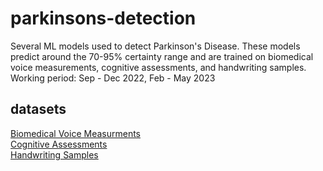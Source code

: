 # parkinsons-detection
Several ML models used to detect Parkinson's Disease. These models predict around the 70-95% certainty range and are trained on biomedical voice measurements, cognitive assessments, and handwriting samples.<br /> Working period: Sep - Dec 2022, Feb - May 2023 <br />
## datasets
[Biomedical Voice Measurments](https://www.kaggle.com/datasets/vikasukani/parkinsons-disease-data-set)<br />
[Cognitive Assessments](https://amp-pd.org/data/summary-data-dashboard?data=pdbp)<br />
[Handwriting Samples](https://archive.ics.uci.edu/dataset/395/parkinson+disease+spiral+drawings+using+digitized+graphics+tablet)<br />
